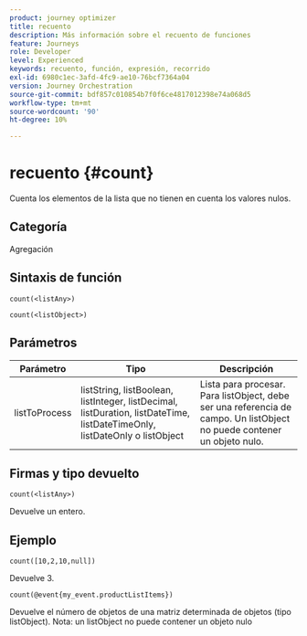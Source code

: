 ```yaml
---
product: journey optimizer
title: recuento
description: Más información sobre el recuento de funciones
feature: Journeys
role: Developer
level: Experienced
keywords: recuento, función, expresión, recorrido
exl-id: 6980c1ec-3afd-4fc9-ae10-76bcf7364a04
version: Journey Orchestration
source-git-commit: bdf857c010854b7f0f6ce4817012398e74a068d5
workflow-type: tm+mt
source-wordcount: '90'
ht-degree: 10%

---
```


# recuento {#count}

Cuenta los elementos de la lista que no tienen en cuenta los valores nulos.

## Categoría

Agregación

## Sintaxis de función

`count(<listAny>)`

`count(<listObject>)`

## Parámetros

| Parámetro | Tipo | Descripción |
|-----------|------------------|------------------|
| listToProcess | listString, listBoolean, listInteger, listDecimal, listDuration, listDateTime, listDateTimeOnly, listDateOnly o listObject | Lista para procesar. Para listObject, debe ser una referencia de campo. Un listObject no puede contener un objeto nulo. |

## Firmas y tipo devuelto

`count(<listAny>)`

Devuelve un entero.

## Ejemplo

`count([10,2,10,null])`

Devuelve 3.

`count(@event{my_event.productListItems})`

Devuelve el número de objetos de una matriz determinada de objetos (tipo listObject). Nota: un listObject no puede contener un objeto nulo
